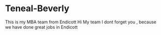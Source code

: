 # Teneal-Beverly
This is my MBA team from Endicott
Hi My team
I dont forget you , because we have done great jobs in Endicott
